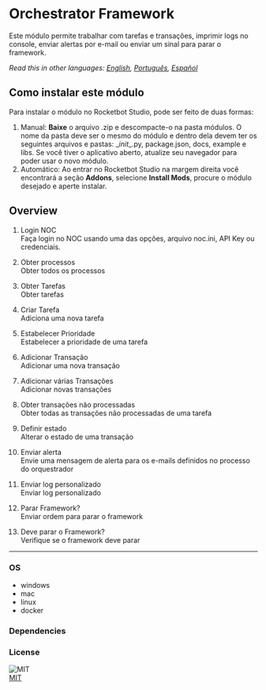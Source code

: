 



# Orchestrator Framework
  
Este módulo permite trabalhar com tarefas e transações, imprimir logs no console, enviar alertas por e-mail ou enviar um sinal para parar o framework.  

*Read this in other languages: [English](README.md), [Português](README.pr.md), [Español](README.es.md)*

## Como instalar este módulo
  
Para instalar o módulo no Rocketbot Studio, pode ser feito de duas formas:
1. Manual: __Baixe__ o arquivo .zip e descompacte-o na pasta módulos. O nome da pasta deve ser o mesmo do módulo e dentro dela devem ter os seguintes arquivos e pastas: \__init__.py, package.json, docs, example e libs. Se você tiver o aplicativo aberto, atualize seu navegador para poder usar o novo módulo.
2. Automático: Ao entrar no Rocketbot Studio na margem direita você encontrará a seção **Addons**, selecione **Install Mods**, procure o módulo desejado e aperte instalar.  


## Overview


1. Login NOC  
Faça login no NOC usando uma das opções, arquivo noc.ini, API Key ou credenciais.

2. Obter processos  
Obter todos os processos

3. Obter Tarefas  
Obter tarefas

4. Criar Tarefa  
Adiciona uma nova tarefa

5. Estabelecer Prioridade  
Estabelecer a prioridade de uma tarefa

6. Adicionar Transação  
Adicionar uma nova transação

7. Adicionar várias Transações  
Adicionar novas transações

8. Obter transações não processadas  
Obter todas as transações não processadas de uma tarefa

9. Definir estado  
Alterar o estado de uma transação

10. Enviar alerta  
Envie uma mensagem de alerta para os e-mails definidos no processo do orquestrador

11. Enviar log personalizado  
Enviar log personalizado

12. Parar Framework?  
Enviar ordem para parar o framework

13. Deve parar o Framework?  
Verifique se o framework deve parar  




----
### OS

- windows
- mac
- linux
- docker

### Dependencies

### License
  
![MIT](https://camo.githubusercontent.com/107590fac8cbd65071396bb4d04040f76cde5bde/687474703a2f2f696d672e736869656c64732e696f2f3a6c6963656e73652d6d69742d626c75652e7376673f7374796c653d666c61742d737175617265)  
[MIT](http://opensource.org/licenses/mit-license.ph)